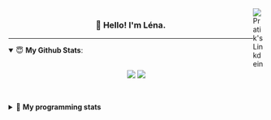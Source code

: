 <!--
<a href="https://twitter.com" target="_blank" rel="nofollow">
 <img align="right" alt="Pratik's Twitter" width="22px" src="https://cdn.jsdelivr.net/npm/simple-icons@v3/icons/twitter.svg" />
</a> 

-->
<a href="https://www.linkedin.com/in/lenagiacalone/" target="_blank" rel="nofollow">
 <img align="right" alt="Pratik's Linkdein" width="22px" src="https://cdn.jsdelivr.net/npm/simple-icons@v3/icons/linkedin.svg" />
</a>



<h3 align="center">👋 Hello! I'm Léna.</h3>

---

<!--
**lgiacalo/lgiacalo** is a ✨ _special_ ✨ repository because its `README.md` (this file) appears on your GitHub profile.

Here are some ideas to get you started:

- 🔭 I’m currently working on ...
- 🌱 I’m currently learning ...
- 👯 I’m looking to collaborate on ...
- 🤔 I’m looking for help with ...
- 💬 Ask me about ...
- 📫 How to reach me: ...
- 😄 Pronouns: ...
- ⚡ Fun fact: ...
-->

<details open>
 <summary> 😇 <b>My Github Stats</b>: </summary>
<br>
<p align = "center">
  <img src = "https://github-readme-stats.vercel.app/api?username=lgiacalo&show_icons=true&theme=nord" width="420">
  <img src = "https://github-readme-stats.vercel.app/api/top-langs/?username=lgiacalo&layout=compact&theme=nord">
</p>
 
<br>
<p align = "center">
  <imp src = "https://github-readme-stats.vercel.app/api/wakatime?username=lgiacalo&theme=nord">
</p>

</details>

<details>
 <summary>🤖 <b>My programming stats</b></summary>
 <br>
 
<!--START_SECTION:waka-->
![Lines of code](https://img.shields.io/badge/From%20Hello%20World%20I%27ve%20Written-966386%20lines%20of%20code-blue)

**🐱 My GitHub Data** 

> 🏆 1,070 Contributions in the Year 2021
 > 
> 📦 297.5 kB Used in GitHub's Storage 
 > 
> 🚫 Not Opted to Hire
 > 
> 📜 44 Public Repositories 
 > 
> 🔑 34 Private Repositories  
 > 
**I'm an Early 🐤** 

```text
🌞 Morning    133 commits    █████░░░░░░░░░░░░░░░░░░░░   20.98% 
🌆 Daytime    329 commits    █████████████░░░░░░░░░░░░   51.89% 
🌃 Evening    165 commits    ██████░░░░░░░░░░░░░░░░░░░   26.03% 
🌙 Night      7 commits      ░░░░░░░░░░░░░░░░░░░░░░░░░   1.1%

```
📅 **I'm Most Productive on Thursday** 

```text
Monday       97 commits     ███░░░░░░░░░░░░░░░░░░░░░░   15.3% 
Tuesday      69 commits     ██░░░░░░░░░░░░░░░░░░░░░░░   10.88% 
Wednesday    133 commits    █████░░░░░░░░░░░░░░░░░░░░   20.98% 
Thursday     138 commits    █████░░░░░░░░░░░░░░░░░░░░   21.77% 
Friday       69 commits     ██░░░░░░░░░░░░░░░░░░░░░░░   10.88% 
Saturday     24 commits     █░░░░░░░░░░░░░░░░░░░░░░░░   3.79% 
Sunday       104 commits    ████░░░░░░░░░░░░░░░░░░░░░   16.4%

```


📊 **This Week I Spent My Time On** 

```text
⌚︎ Time Zone: Europe/Paris

💬 Programming Languages: 
Markdown                 49 mins             ████████████░░░░░░░░░░░░░   48.47% 
Bash                     17 mins             ████░░░░░░░░░░░░░░░░░░░░░   17.42% 
PHP                      17 mins             ████░░░░░░░░░░░░░░░░░░░░░   17.18% 
Other                    9 mins              ██░░░░░░░░░░░░░░░░░░░░░░░   9.47% 
JSON                     5 mins              █░░░░░░░░░░░░░░░░░░░░░░░░   5.82%

🔥 Editors: 
VS Code                  1 hr 41 mins        █████████████████████████   100.0%

🐱‍💻 Projects: 
pappersTest              50 mins             ████████████░░░░░░░░░░░░░   49.12% 
Work                     49 mins             ████████████░░░░░░░░░░░░░   48.47% 
pappers                  1 min               ░░░░░░░░░░░░░░░░░░░░░░░░░   1.45% 
pappers-engine           0 secs              ░░░░░░░░░░░░░░░░░░░░░░░░░   0.96%

💻 Operating System: 
Mac                      1 hr 41 mins        █████████████████████████   100.0%

```

**I Mostly Code in C** 

```text
C                        26 repos            ████████░░░░░░░░░░░░░░░░░   32.1% 
JavaScript               16 repos            █████░░░░░░░░░░░░░░░░░░░░   19.75% 
HTML                     8 repos             ██░░░░░░░░░░░░░░░░░░░░░░░   9.88% 
Shell                    8 repos             ██░░░░░░░░░░░░░░░░░░░░░░░   9.88% 
C++                      4 repos             █░░░░░░░░░░░░░░░░░░░░░░░░   4.94%

```


**Timeline**

![Chart not found](https://raw.githubusercontent.com/lgiacalo/lgiacalo/main/charts/bar_graph.png) 


 Last Updated on 27/11/2021
<!--END_SECTION:waka-->

</details>
